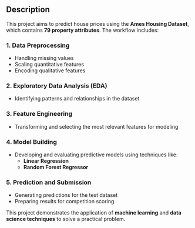 ## Description

This project aims to predict house prices using the **Ames Housing Dataset**, which contains **79 property attributes**. The workflow includes:

### 1. Data Preprocessing
- Handling missing values  
- Scaling quantitative features  
- Encoding qualitative features  

### 2. Exploratory Data Analysis (EDA)
- Identifying patterns and relationships in the dataset  

### 3. Feature Engineering
- Transforming and selecting the most relevant features for modeling  

### 4. Model Building
- Developing and evaluating predictive models using techniques like:
  - **Linear Regression**  
  - **Random Forest Regressor**  

### 5. Prediction and Submission
- Generating predictions for the test dataset  
- Preparing results for competition scoring  

This project demonstrates the application of **machine learning** and **data science techniques** to solve a practical problem.
